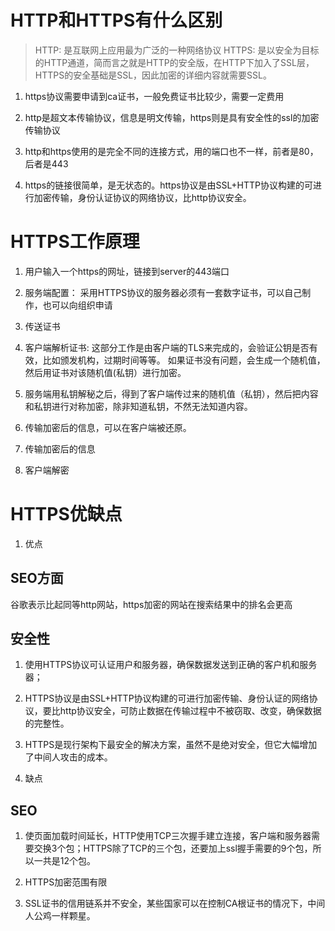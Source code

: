 # HTTP和HTTPS有什么区别

> HTTP: 是互联网上应用最为广泛的一种网络协议
> HTTPS: 是以安全为目标的HTTP通道，简而言之就是HTTP的安全版，在HTTP下加入了SSL层，HTTPS的安全基础是SSL，因此加密的详细内容就需要SSL。

1. https协议需要申请到ca证书，一般免费证书比较少，需要一定费用

2. http是超文本传输协议，信息是明文传输，https则是具有安全性的ssl的加密传输协议

3. http和https使用的是完全不同的连接方式，用的端口也不一样，前者是80，后者是443

4. https的链接很简单，是无状态的。https协议是由SSL+HTTP协议构建的可进行加密传输，身份认证协议的网络协议，比http协议安全。

# HTTPS工作原理

1. 用户输入一个https的网址，链接到server的443端口

2. 服务端配置： 采用HTTPS协议的服务器必须有一套数字证书，可以自己制作，也可以向组织申请

3. 传送证书

4. 客户端解析证书: 这部分工作是由客户端的TLS来完成的，会验证公钥是否有效，比如颁发机构，过期时间等等。
如果证书没有问题，会生成一个随机值，然后用证书对该随机值(私钥）进行加密。

5. 服务端用私钥解秘之后，得到了客户端传过来的随机值（私钥），然后把内容和私钥进行对称加密，除非知道私钥，不然无法知道内容。

6. 传输加密后的信息，可以在客户端被还原。

7. 传输加密后的信息

8. 客户端解密

# HTTPS优缺点

1. 优点

## SEO方面

谷歌表示比起同等http网站，https加密的网站在搜索结果中的排名会更高

## 安全性

1. 使用HTTPS协议可认证用户和服务器，确保数据发送到正确的客户机和服务器；
2. HTTPS协议是由SSL+HTTP协议构建的可进行加密传输、身份认证的网络协议，要比http协议安全，可防止数据在传输过程中不被窃取、改变，确保数据的完整性。
3. HTTPS是现行架构下最安全的解决方案，虽然不是绝对安全，但它大幅增加了中间人攻击的成本。

2. 缺点

## SEO

1. 使页面加载时间延长，HTTP使用TCP三次握手建立连接，客户端和服务器需要交换3个包；HTTPS除了TCP的三个包，还要加上ssl握手需要的9个包，所以一共是12个包。

2. HTTPS加密范围有限

3. SSL证书的信用链系并不安全，某些国家可以在控制CA根证书的情况下，中间人公鸡一样颗星。
